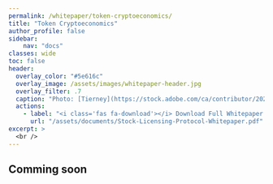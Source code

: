 ```yaml
---
permalink: /whitepaper/token-cryptoeconomics/
title: "Token Cryptoeconomics"
author_profile: false
sidebar:
    nav: "docs"
classes: wide
toc: false
header:
  overlay_color: "#5e616c"
  overlay_image: /assets/images/whitepaper-header.jpg
  overlay_filter: .7
  caption: "Photo: [Tierney](https://stock.adobe.com/ca/contributor/202206661/tierney)"
  actions:
    - label: "<i class='fas fa-download'></i> Download Full Whitepaper PDF"
      url: "/assets/documents/Stock-Licensing-Protocol-Whitepaper.pdf"
excerpt: >
  <br />
---
```


## Comming soon
